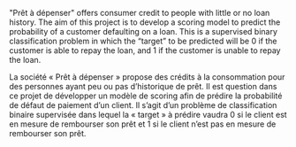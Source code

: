 "Prêt à dépenser" offers consumer credit to people with little or no loan history. The aim of this project is to develop a scoring model to predict the probability of a customer defaulting on a loan. This is a supervised binary classification problem in which the “target” to be predicted will be 0 if the customer is able to repay the loan, and 1 if the customer is unable to repay the loan. 




La société « Prêt à dépenser » propose des crédits à la consommation pour des personnes ayant peu 
ou pas d’historique de prêt. Il est question dans ce projet de développer un modèle de scoring afin de 
prédire la probabilité de défaut de paiement d’un client. 
Il s’agit d’un problème de classification binaire supervisée dans lequel la « target » à prédire vaudra 0 
si le client est en mesure de rembourser son prêt et 1 si le client n’est pas en mesure de rembourser 
son prêt.  
